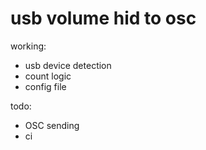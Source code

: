 # usb volume hid to osc

working:

* usb device detection
* count logic
* config file
  
todo:
* OSC sending
* ci